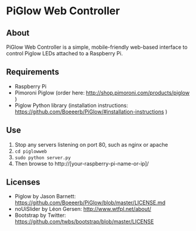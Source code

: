 PiGlow Web Controller
===================================
About
-----

PiGlow Web Controller is a simple, mobile-friendly web-based interface to control Piglow LEDs attached to a Raspberry Pi.

Requirements
------------

 * Raspberry Pi
 * Pimoroni Piglow (order here: http://shop.pimoroni.com/products/piglow )
 * Piglow Python library (installation instructions: https://github.com/Boeeerb/PiGlow/#installation-instructions )

Use
---

 1. Stop any servers listening on port 80, such as nginx or apache
 2. `cd piglowweb`
 3. `sudo python server.py`
 4. Then browse to http://[your-raspberry-pi-name-or-ip]/

Licenses
--------

 * Piglow by Jason Barnett: https://github.com/Boeeerb/PiGlow/blob/master/LICENSE.md
 * noUiSlider by Léon Gersen: http://www.wtfpl.net/about/
 * Bootstrap by Twitter: https://github.com/twbs/bootstrap/blob/master/LICENSE

